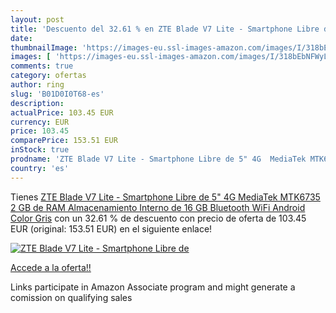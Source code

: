 ```yaml
---
layout: post
title: 'Descuento del 32.61 % en ZTE Blade V7 Lite - Smartphone Libre de '
date: 
thumbnailImage: 'https://images-eu.ssl-images-amazon.com/images/I/318bEbNFWyL._SL200_.jpg'
images: [ 'https://images-eu.ssl-images-amazon.com/images/I/318bEbNFWyL._SL200_.jpg' ]
comments: true
category: ofertas
author: ring
slug: 'B01D0I0T68-es'
description:
actualPrice: 103.45 EUR
currency: EUR
price: 103.45
comparePrice: 153.51 EUR
inStock: true
prodname: 'ZTE Blade V7 Lite - Smartphone Libre de 5" 4G  MediaTek MTK6735  2 GB de RAM  Almacenamiento Interno de 16 GB  Bluetooth  WiFi  Android   Color Gris'
country: 'es'
---
```


Tienes [ZTE Blade V7 Lite - Smartphone Libre de 5" 4G  MediaTek MTK6735  2 GB de RAM  Almacenamiento Interno de 16 GB  Bluetooth  WiFi  Android   Color Gris](https://www.amazon.es/dp/B01D0I0T68/?tag=tolees-21) con un 32.61 % de descuento con precio de oferta de 103.45 EUR (original: 153.51 EUR) en el siguiente enlace!

[![ZTE Blade V7 Lite - Smartphone Libre de ](https://images-eu.ssl-images-amazon.com/images/I/318bEbNFWyL._SL200_.jpg)](https://www.amazon.es/dp/B01D0I0T68/?tag=tolees-21)

[Accede a la oferta!!](https://www.amazon.es/dp/B01D0I0T68/?tag=tolees-21)

Links participate in Amazon Associate program and might generate a comission on qualifying sales


